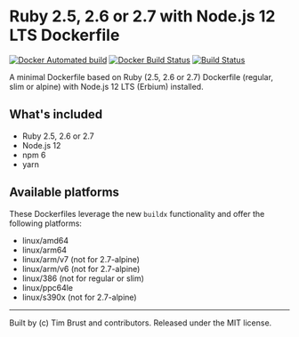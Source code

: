 # Ruby 2.5, 2.6 or 2.7 with Node.js 12 LTS Dockerfile

[![Docker Automated build](https://img.shields.io/docker/automated/timbru31/ruby-node.svg)](https://hub.docker.com/r/timbru31/ruby-node/)
[![Docker Build Status](https://img.shields.io/docker/build/timbru31/ruby-node.svg)](https://hub.docker.com/r/timbru31/ruby-node/)
[![Build Status](https://travis-ci.org/timbru31/docker-ruby-node.svg?branch=master)](https://travis-ci.org/timbru31/docker-ruby-node)

A minimal Dockerfile based on Ruby (2.5, 2.6 or 2.7) Dockerfile (regular, slim or alpine) with Node.js 12 LTS (Erbium) installed.

## What's included

- Ruby 2.5, 2.6 or 2.7
- Node.js 12
- npm 6
- yarn

## Available platforms

These Dockerfiles leverage the new `buildx` functionality and offer the following platforms:
- linux/amd64
- linux/arm64
- linux/arm/v7 (not for 2.7-alpine)
- linux/arm/v6 (not for 2.7-alpine)
- linux/386 (not for regular or slim)
- linux/ppc64le
- linux/s390x (not for 2.7-alpine)

---

Built by (c) Tim Brust and contributors. Released under the MIT license.
